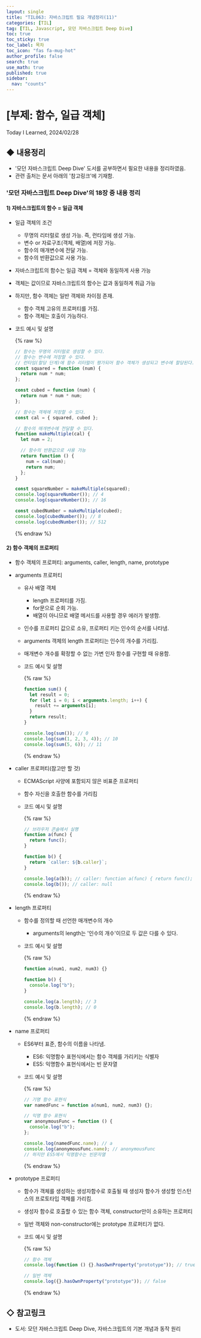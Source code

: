 ```yaml
---
layout: single
title: "TIL063: 자바스크립트 필요 개념정리(11)"
categories: [TIL]
tag: [TIL, Javascript, 모던 자바스크립트 Deep Dive]
toc: true
toc_sticky: true
toc_label: 목차
toc_icon: "fas fa-mug-hot"
author_profile: false
search: true
use_math: true
published: true
sidebar:
  nav: "counts"
---
```


# [부제: 함수, 일급 객체]
Today I Learned, 2024/02/28

## ◆ 내용정리
- '모던 자바스크립트 Deep Dive' 도서를 공부하면서 필요한 내용을 정리하였음.
- 관련 출처는 문서 아래의 '참고링크'에 기재함.

### '모던 자바스크립트 Deep Dive'의 18장 중 내용 정리

#### 1) 자바스크립트의 함수 = 일급 객체
- 일급 객체의 조건
  - 무명의 리터럴로 생성 가능. 즉, 런타임에 생성 가능.
  - 변수 or 자료구조(객체, 배열)에 저장 가능.
  - 함수의 매개변수에 전달 가능.
  - 함수의 반환값으로 사용 가능.
- 자바스크립트의 함수는 일급 객체 = 객체와 동일하게 사용 가능
- 객체는 값이므로 자바스크립트의 함수는 값과 동일하게 취급 가능
- 하지만, 함수 객체는 일반 객체와 차이점 존재.
  - 함수 객체 고유의 프로퍼티를 가짐.
  - 함수 객체는 호출이 가능하다.
- 코드 예시 및 설명

  {% raw %}
  ```javascript
  // 함수는 무명의 리터럴로 생성할 수 있다.
  // 함수는 변수에 저장할 수 있다.
  // 런타임(할당 단계)에 함수 리터럴이 평가되어 함수 객체가 생성되고 변수에 할당된다.
  const squared = function (num) {
    return num * num;
  };

  const cubed = function (num) {
    return num * num * num;
  };

  // 함수는 객체에 저장할 수 있다.
  const cal = { squared, cubed };

  // 함수의 매개변수에 전달할 수 있다.
  function makeMultiple(cal) {
    let num = 2;

    // 함수의 반환값으로 사용 가능
    return function () {
      num = cal(num);
      return num;
    };
  }

  const squareNumber = makeMultiple(squared);
  console.log(squareNumber()); // 4
  console.log(squareNumber()); // 16

  const cubedNumber = makeMultiple(cubed);
  console.log(cubedNumber()); // 8
  console.log(cubedNumber()); // 512
  ```
  {% endraw %}

#### 2) 함수 객체의 프로퍼티
- 함수 객체의 프로퍼티: arguments, caller, length, name, prototype
- arguments 프로퍼티
  - 유사 배열 객체
    - length 프로퍼티를 가짐.
    - for문으로 순회 가능.
    - 배열이 아니므로 배열 메서드를 사용할 경우 에러가 발생함.
  - 인수를 프로퍼티 값으로 소유, 프로퍼티 키는 인수의 순서를 나타냄.
  - arguments 객체의 length 프로퍼티는 인수의 개수를 가리킴.
  - 매개변수 개수를 확정할 수 없는 가변 인자 함수를 구현할 때 유용함.
  - 코드 예시 및 설명

    {% raw %}
    ```javascript
    function sum() {
      let result = 0;
      for (let i = 0; i < arguments.length; i++) {
        result += arguments[i];
      }
      return result;
    }

    console.log(sum()); // 0
    console.log(sum(1, 2, 3, 4)); // 10
    console.log(sum(5, 6)); // 11
    ```

    {% endraw %}

- caller 프로퍼티(참고만 할 것)

  - ECMAScript 사양에 포함되지 않은 비표준 프로퍼티
  - 함수 자신을 호출한 함수를 가리킴
  - 코드 예시 및 설명

    {% raw %}

    ```javascript
    // 브라우저 콘솔에서 실행
    function a(func) {
      return func();
    }

    function b() {
      return `caller: ${b.caller}`;
    }

    console.log(a(b)); // caller: function a(func) { return func(); }
    console.log(b()); // caller: null
    ```
    {% endraw %}

- length 프로퍼티
  - 함수를 정의할 때 선언한 매개변수의 개수
    - arguments의 length는 '인수의 개수'이므로 두 값은 다를 수 있다.
  - 코드 예시 및 설명

    {% raw %}
    ```javascript
    function a(num1, num2, num3) {}

    function b() {
      console.log("b");
    }

    console.log(a.length); // 3
    console.log(b.length); // 0
    ```
    {% endraw %}

- name 프로퍼티
  - ES6부터 표준, 함수의 이름을 나타냄.
    - ES6: 익명함수 표현식에서는 함수 객체를 가리키는 식별자
    - ES5: 익명함수 표현식에서는 빈 문자열
  - 코드 예시 및 설명

    {% raw %}
    ```javascript
    // 기명 함수 표현식
    var namedFunc = function a(num1, num2, num3) {};

    // 익명 함수 표현식
    var anonymousFunc = function () {
      console.log("b");
    };

    console.log(namedFunc.name); // a
    console.log(anonymousFunc.name); // anonymousFunc
    // 하지만 ES5에서 익명함수는 빈문자열
    ```
    {% endraw %}

- prototype 프로퍼티
  - 함수가 객체를 생성하는 생성자함수로 호출될 때 생성자 함수가 생성할 인스턴스의 프로토타입 객체를 가리킴.
  - 생성자 함수로 호출할 수 있는 함수 객체, constructor만이 소유하는 프로퍼티
  - 일반 객체와 non-constructor에는 prototype 프로퍼티가 없다.
  - 코드 예시 및 설명

    {% raw %}
    ```javascript
    // 함수 객체
    console.log(function () {}.hasOwnProperty("prototype")); // true

    // 일반 객체
    console.log({}.hasOwnProperty("prototype")); // false
    ```
    {% endraw %}

## ◇ 참고링크
- 도서: 모던 자바스크립트 Deep Dive, 자바스크립트의 기본 개념과 동작 원리
